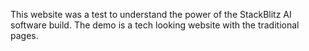 This website was a test to understand the power of the StackBlitz AI software build.
The demo is a tech looking website with the traditional pages.
